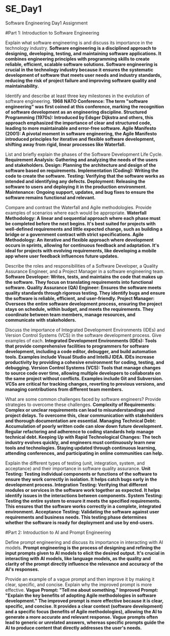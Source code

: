 # SE_Day1
Software Engineering Day1 Assignment

#Part 1: Introduction to Software Engineering

Explain what software engineering is and discuss its importance in the technology industry.
**Software engineering is a disciplined approach to designing, developing, testing, and maintaining software applications. It combines engineering principles with programming skills to create reliable, efficient, scalable software solutions. Software engineering is crucial in the technology industry because it ensures the systematic development of software that meets user needs and industry standards, reducing the risk of project failure and improving software quality and maintainability.**

Identify and describe at least three key milestones in the evolution of software engineering.
**1968 NATO Conference: The term "software engineering" was first coined at this conference, marking the recognition of software development as an engineering discipline.
Structured Programming (1970s): Introduced by Edsger Dijkstra and others, this approach emphasized the importance of clear and structured code, leading to more maintainable and error-free software.
Agile Manifesto (2001): A pivotal moment in software engineering, the Agile Manifesto introduced principles for iterative and flexible software development, shifting away from rigid, linear processes like Waterfall.**

List and briefly explain the phases of the Software Development Life Cycle.
**Requirement Analysis: Gathering and analyzing the needs of the users and stakeholders.
Design: Planning the architecture and design of the software based on requirements.
Implementation (Coding): Writing the code to create the software.
Testing: Verifying that the software works as intended and identifying any defects.
Deployment: Releasing the software to users and deploying it in the production environment.
Maintenance: Ongoing support, updates, and bug fixes to ensure the software remains functional and relevant.**

Compare and contrast the Waterfall and Agile methodologies. Provide examples of scenarios where each would be appropriate.
**Waterfall Methodology: A linear and sequential approach where each phase must be completed before the next begins. It's best suited for projects with well-defined requirements and little expected change, such as building a bridge or a government contract with strict specifications.
Agile Methodology: An iterative and flexible approach where development occurs in sprints, allowing for continuous feedback and adaptation. It's ideal for projects with evolving requirements, like developing a mobile app where user feedback influences future updates.**

Describe the roles and responsibilities of a Software Developer, a Quality Assurance Engineer, and a Project Manager in a software engineering team.
**Software Developer: Writes, tests, and maintains the code that makes up the software. They focus on translating requirements into functional software.
Quality Assurance (QA) Engineer: Ensures the software meets quality standards through rigorous testing. They identify bugs and ensure the software is reliable, efficient, and user-friendly.
Project Manager: Oversees the entire software development process, ensuring the project stays on schedule, within budget, and meets the requirements. They coordinate between team members, manage resources, and communicate with stakeholders.**

Discuss the importance of Integrated Development Environments (IDEs) and Version Control Systems (VCS) in the software development process. Give examples of each.
**Integrated Development Environments (IDEs): Tools that provide comprehensive facilities to programmers for software development, including a code editor, debugger, and build automation tools. Examples include Visual Studio and IntelliJ IDEA. IDEs increase productivity by providing a cohesive environment for coding, testing, and debugging.
Version Control Systems (VCS): Tools that manage changes to source code over time, allowing multiple developers to collaborate on the same project without conflicts. Examples include Git and Subversion. VCSs are critical for tracking changes, reverting to previous versions, and managing contributions from different team members.**

What are some common challenges faced by software engineers? Provide strategies to overcome these challenges.
**Complexity of Requirements: Complex or unclear requirements can lead to misunderstandings and project delays. To overcome this, clear communication with stakeholders and thorough documentation are essential.
Managing Technical Debt: Accumulation of poorly written code can slow down future development. Regular refactoring and adherence to coding standards help manage technical debt.
Keeping Up with Rapid Technological Changes: The tech industry evolves quickly, and engineers must continuously learn new tools and technologies. Staying updated through continuous learning, attending conferences, and participating in online communities can help.**

Explain the different types of testing (unit, integration, system, and acceptance) and their importance in software quality assurance.
**Unit Testing: Testing individual components or functions of the software to ensure they work correctly in isolation. It helps catch bugs early in the development process.
Integration Testing: Verifying that different modules or services in the software work together as expected. It helps identify issues in the interactions between components.
System Testing: Testing the entire system to ensure it meets the specified requirements. This ensures that the software works correctly in a complete, integrated environment.
Acceptance Testing: Validating the software against user requirements and business needs. This testing phase determines whether the software is ready for deployment and use by end-users.**

#Part 2: Introduction to AI and Prompt Engineering


Define prompt engineering and discuss its importance in interacting with AI models.
**Prompt engineering is the process of designing and refining the input prompts given to AI models to elicit the desired output. It's crucial in interacting with AI models, like language models, as the quality and clarity of the prompt directly influence the relevance and accuracy of the AI's responses.**

Provide an example of a vague prompt and then improve it by making it clear, specific, and concise. Explain why the improved prompt is more effective.
**Vague Prompt: "Tell me about something."
Improved Prompt: "Explain the key benefits of adopting Agile methodologies in software development."
The improved prompt is more effective because it is clear, specific, and concise. It provides a clear context (software development) and a specific focus (benefits of Agile methodologies), allowing the AI to generate a more accurate and relevant response. Vague prompts often lead to generic or unrelated answers, whereas specific prompts guide the AI to produce content that directly addresses the user's needs.**
